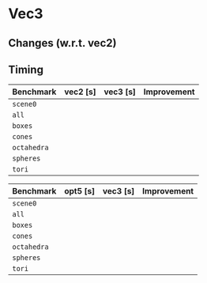 # Vec3

## Changes (w.r.t. vec2)

## Timing

| Benchmark  | vec2 [s] | vec3 [s] | Improvement |
|------------|------:|------:|---------------:|
|`scene0`    ||| |
|`all`       ||| |
|`boxes`     ||| |
|`cones`     ||| |
|`octahedra` ||| |
|`spheres`   ||| |
|`tori`      ||| |


| Benchmark  | opt5 [s] | vec3 [s] | Improvement |
|------------|------:|------:|---------------:|
|`scene0`    ||| |
|`all`       ||| |
|`boxes`     ||| |
|`cones`     ||| |
|`octahedra` ||| |
|`spheres`   ||| |
|`tori`      ||| |

